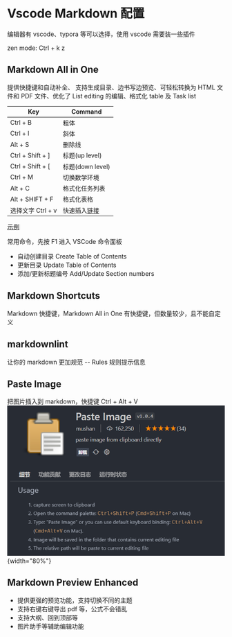 # Vscode Markdown 配置

编辑器有 vscode、typora 等可以选择，使用 vscode 需要装一些插件

zen mode: Ctrl + k z

## Markdown All in One

提供快捷键和自动补全、 支持生成目录、边书写边预览、可轻松转换为 HTML 文件和 PDF 文件、优化了 List editing 的编辑、格式化 table 及 Task list

| Key               | Command                                                      |
| ----------------- | ------------------------------------------------------------ |
| Ctrl + B          | 粗体                                                         |
| Ctrl + I          | 斜体                                                         |
| Alt + S           | 删除线                                                       |
| Ctrl + Shift + ]  | 标题(up level)                                               |
| Ctrl + Shift + [  | 标题(down level)                                             |
| Ctrl + M          | 切换数学环境                                                 |
| Alt + C           | 格式化任务列表                                               |
| Alt + SHIFT + F   | 格式化表格                                                   |
| 选择文字 Ctrl + v | 快速插入[链接](https://www.bilibili.com/video/BV1si4y1472o/) |

[示例](https://segmentfault.com/a/1190000017461306)

常用命令，先按 F1 进入 VSCode 命令面板

- 自动创建目录 Create Table of Contents
- 更新目录 Update Table of Contents
- 添加/更新标题编号 Add/Update Section numbers

## Markdown Shortcuts

Markdown 快捷键，Markdown All in One 有快捷键，但数量较少，且不能自定义

## markdownlint

让你的 markdown 更加规范 -- Rules 规则提示信息

## Paste Image

把图片插入到 markdown，快捷键 Ctrl + Alt + V  
![Paste Image](./img/test.png){width="80%"}

## Markdown Preview Enhanced

- 提供更强的预览功能，支持切换不同的主题
- 支持右键右键导出 pdf 等，公式不会错乱
- 支持大纲、回到顶部等
- 图片助手等辅助编辑功能
